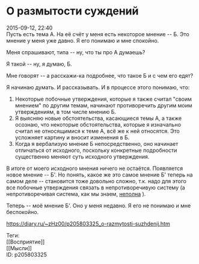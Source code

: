 О размытости суждений
======================

   
 2015-09-12, 22:40   
  Пусть есть тема А. На её счёт у меня есть некоторое мнение -- Б. Это мнение у меня уже давно. Я его понимаю и мне спокойно.   
   
 Меня спрашивают, типа -- ну, что ты про А думаешь?   
   
 Я такой -- ну, я думаю, Б.   
   
 Мне говорят -- а расскажи-ка подробнее, что такое Б и с чем его едят?   
   
 Я начинаю думать. И рассказывать. И в процессе этого понимаю, что:   
   
 1. Некоторые побочные утверждения, которые я также считал "своим мнением" по другим темам, начинают противоречить другим моим утверждениям, в том числе мнению Б.   
 2. Я выясняю новые обстоятельства, касающиеся темы А, а также осознаю, что некоторые обстоятельства, которые я изначально считал не относящимися к теме А, всё же к ней относятся. Это усложняет картину и вносит изменения в Б.   
 3. Когда я вербализую мнение Б непосредственно, оно начинает отличаться от исходного, поскольку конкретные подробности существенно меняют суть исходного утверждения.   
   
 В итоге от моего исходного мнения ничего не остаётся. Появляется новое мнение -- Б'. Но понять, какое же это самое мнение Б' теперь на самом деле -- становится тоже довольно сложно, т.к. надо для этого все побочные утверждения связать в непротиворечивую систему (а непротиворечивая система, как мы знаем,  [неполна](https://ru.wikipedia.org/wiki/%D0%A2%D0%B5%D0%BE%D1%80%D0%B5%D0%BC%D0%B0_%D0%93%D1%91%D0%B4%D0%B5%D0%BB%D1%8F_%D0%BE_%D0%BD%D0%B5%D0%BF%D0%BE%D0%BB%D0%BD%D0%BE%D1%82%D0%B5)  ).   
   
 Теперь -- моё мнение Б'. Оно у меня недавно. Я его не понимаю и мне беспокойно.   
    
 <https://diary.ru/~zHz00/p205803325_o-razmytosti-suzhdenij.htm>   
   
 Теги:   
 [[Восприятие]]   
 [[Мысли]]   
 ID: p205803325